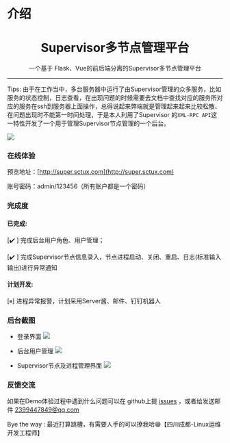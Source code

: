 # 介绍
<center><h1>Supervisor多节点管理平台</h1></center>
<center><p>一个基于 Flask、Vue的前后端分离的Supervisor多节点管理平台</p></center>



-------

Tips: 由于在工作当中，多台服务器中运行了由Supervisor管理的众多服务，比如服务的状态控制，日志查看，在出现问题的时候需要去文档中查找对应的服务所对应的服务在ssh到服务器上面操作，总得说起来弊端就是管理起来起来比较松散、在问题出现时不能第一时间处理，于是本人利用了Supervisor 的`XML-RPC API`这一特性开发了一个用于管理Supervisor节点管理的一个后台。

![](https://github.com/guomaoqiu/multi-super-nodes/raw/master/screenhosts/info.png)

### 在线体验
预览地址：[http://super.sctux.com](http://super.sctux.com)

账号密码：admin/123456（所有账户都是一个密码）

### 完成度
#### 已完成:
[✔️ ] 完成后台用户角色、用户管理；

[✔️ ] 完成Supervisor节点信息录入，节点进程启动、关闭、重启、日志(标准输入输出)进行异常通知

#### 计划开发:
[⏸] 进程异常报警，计划采用Server酱、邮件、钉钉机器人


### 后台截图
* 登录界面
![](https://github.com/guomaoqiu/multi-super-nodes/raw/master/screenhosts/login.png)

* 后台用户管理
![](https://github.com/guomaoqiu/multi-super-nodes/raw/master/screenhosts/user-manager.png)

* Supervisor节点及进程管理界面
![](https://github.com/guomaoqiu/multi-super-nodes/raw/master/screenhosts/super-page.png)



### 反馈交流
如果在Demo体验过程中遇到什么问题可以在 github上提 [issues](https://github.com/guomaoqiu/multi-super-nodes/issues
) ，或者给发送邮件 2399447849@qq.com 


Bye the way : 最近打算跳槽，有需要人手的可以撩我哈😁【四川成都-Linux运维开发工程师】




